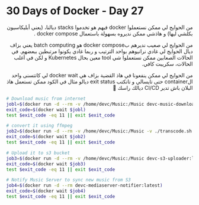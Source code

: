 # 30 Days of Docker - Day 27

<div dir="rtl">
  
من الحوايج لي ممكن نستعملوا docker فيهم هو تخدموا stacks ديالنا، (يعني أبليكاسيون بكلشي ليها) و هاذشي ممكن نديروه بسهولة باستعمال docker compose .

من الحوايج لي صعيب نديرهم بdocker compose هو batch computing يعني بزاف ديال الحوايج لي غادي نرانيوهم بواحد الترتيب و ربما غادي يكونوا مرتبطين ببعضهم. 
في الحالات الصعابين ممكن نستعملوا شي tool معين بحال Kubernetes  و لكن في أغلب الحالات، سكريبت كافي.

من الحوايج لي ممكن ينفعونا في هاذ القضية بزاف هي docker wait لي كاتتسنى واحد الcontainer حتى تايسالي و تاتكتب exit status ديالو
مثال في الكود ممكن تستعمل هاذ البلان باش تدير CI/CD ديالك راسك 🤪
  
</div>

```bash
# Download music from internet
jobl=$(docker run -d --rm -v /home/devc/Music:/Music devc-music-downloader:latest) 
exit_code=$(docker wait $jobl) 
test $exit_code -eq 11 || exit $exit_code

# convert it using ffmpeg 
job2=$(docker run -d --rm -v /home/devc/Music:/Music -v ./transcode.sh:/transcode sh linuxserver/ffmpeg <devc-ffmpeg-command>) 
exit_code=$(docker wait $job2) 
test $exit_code -eq 11 || exit $exit_code 

# Upload it to s3 bucket 
job3=$(docker run -d --rm -v /home/devc/Music:/Music devc-s3-uploader:latest) 
exit_code=$(docker wait $job3) 
test $exit_code -eq 11 || exit $exit_code 

# Notify Music Server to sync new music from S3 
job4=$(docker run -d --rm devc-mediaserver-notifier:latest) 
exit_code=$(docker wait $job4) 
test $exit_code -eq 11 || exit $exit_code 

```